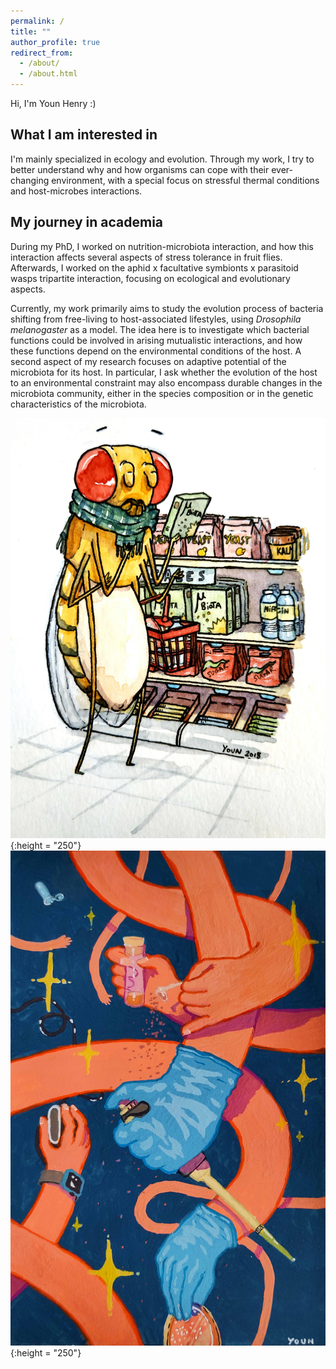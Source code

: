 ```yaml
---
permalink: /
title: ""
author_profile: true
redirect_from: 
  - /about/
  - /about.html
---
```


Hi, I'm Youn Henry :)

## What I am interested in

I'm mainly specialized in ecology and evolution. Through my work, I try to better understand why and how organisms can cope with their ever-changing environment, with a special focus on stressful thermal conditions and host-microbes interactions.

## My journey in academia

During my PhD, I worked on nutrition-microbiota interaction, and how this interaction affects several aspects of stress tolerance in fruit flies. Afterwards, I worked on the aphid x facultative symbionts x parasitoid wasps tripartite interaction, focusing on ecological and evolutionary aspects.

Currently, my work primarily aims to study the evolution process of bacteria shifting from free-living to host-associated lifestyles, using *Drosophila melanogaster* as a model. The idea here is to investigate which bacterial functions could be involved in arising mutualistic interactions, and how these functions depend on the environmental conditions of the host. A second aspect of my research focuses on adaptive potential of the microbiota for its host. In particular, I ask whether the evolution of the host to an environmental constraint may also encompass durable changes in the microbiota community, either in the species composition or in the genetic characteristics of the microbiota.

![](/images/youn-henry-dessin-mouche-shopping-aquarelle.jpg){:height = "250"} ![](/images/drosophila_lab.jpg){:height = "250"}
